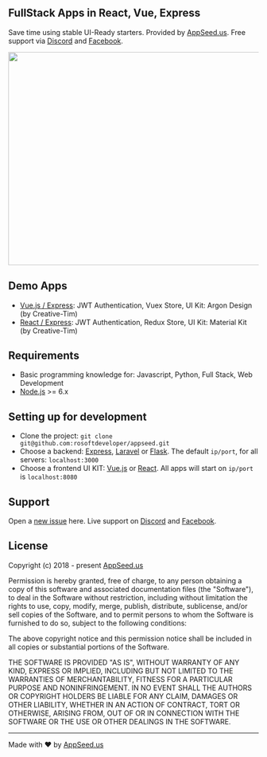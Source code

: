 
## FullStack Apps in React, Vue, Express  
Save time using stable UI-Ready starters. Provided by [AppSeed.us](https://appseed.us). Free support via [Discord](https://discord.gg/fZC6hup) and [Facebook](https://www.facebook.com/groups/fullstack.apps.generator).

<p align="center">
  <img width="700" height="428" src="https://appseed.us/static/assets/img/appseed-generator.gif">
</p>

## Demo Apps
- [Vue.js / Express](https://vuejs.appseed.us/): JWT Authentication, Vuex Store, UI Kit: Argon Design (by Creative-Tim)
- [React / Express](https://react.appseed.us/): JWT Authentication, Redux Store, UI Kit: Material Kit (by Creative-Tim)

## Requirements
- Basic programming knowledge for: Javascript, Python, Full Stack, Web Development
- [Node.js](https://nodejs.org/) >= 6.x

## Setting up for development
* Clone the project: `git clone git@github.com:rosoftdeveloper/appseed.git`
* Choose a backend: [Express](https://github.com/rosoftdeveloper/appseed/tree/master/starter-express), [Laravel](https://github.com/rosoftdeveloper/appseed/tree/master/starter-laravel) or [Flask](https://github.com/rosoftdeveloper/appseed/tree/master/starter-flask). The default `ip/port`, for all servers: `localhost:3000` 
* Choose a frontend UI KIT: [Vue.js](https://github.com/rosoftdeveloper/appseed/tree/master/starter-vue/argon-design-system) or [React](https://github.com/rosoftdeveloper/appseed/tree/master/starter-react/material-kit). All apps will start on `ip/port` is `localhost:8080`

## Support
Open a [new issue](https://github.com/rosoftdeveloper/appseed/issues/new) here. Live support on [Discord](https://discord.gg/fZC6hup) and [Facebook](https://www.facebook.com/groups/fullstack.apps.generator). 

## License

Copyright (c) 2018 - present [AppSeed.us](https://www.appseed.us/?ref=github) 

Permission is hereby granted, free of charge, to any person obtaining a copy of this software and associated documentation files (the "Software"), to deal in the Software without restriction, including without limitation the rights to use, copy, modify, merge, publish, distribute, sublicense, and/or sell copies of the Software, and to permit persons to whom the Software is furnished to do so, subject to the following conditions:

The above copyright notice and this permission notice shall be included in all copies or substantial portions of the Software.

THE SOFTWARE IS PROVIDED "AS IS", WITHOUT WARRANTY OF ANY KIND, EXPRESS OR IMPLIED, INCLUDING BUT NOT LIMITED TO THE WARRANTIES OF MERCHANTABILITY, FITNESS FOR A PARTICULAR PURPOSE AND NONINFRINGEMENT. IN NO EVENT SHALL THE AUTHORS OR COPYRIGHT HOLDERS BE LIABLE FOR ANY CLAIM, DAMAGES OR OTHER LIABILITY, WHETHER IN AN ACTION OF CONTRACT, TORT OR OTHERWISE, ARISING FROM, OUT OF OR IN CONNECTION WITH THE SOFTWARE OR THE USE OR OTHER DEALINGS IN THE SOFTWARE.

---
Made with ♥ by [AppSeed.us]("https://appseed.us")
